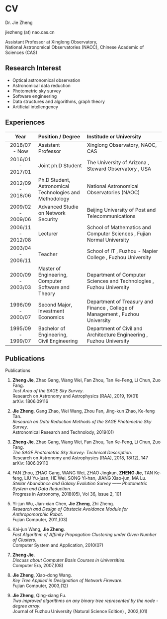# CV

Dr. Jie Zheng

jiezheng (at) nao.cas.cn

Assistant Professor at Xinglong Observatory, <br/>National Astronomical Observatories (NAOC), Chinese Academic of Sciences (CAS)

## Research Interest

- Optical astronomical observation
- Astronomical data reduction
- Photometric sky survey
- Software engineering
- Data structures and algorithms, graph theory
- Artificial intellengency

## Experiences

| Year | Position / Degree | Institude or University |
|:----:|:-------|:-------|
|2018/07 - Now    |Assistant Professor|Xinglong Observatory, NAOC, CAS|
|2016/01 - 2017/01|Joint ph.D Student |	The University of Arizona , Steward Observatory , USA|
|2012/09 - 2018/06|Ph.D Student,<br/> Astronomical Technologies and Methodology|National Astronomical Observatories (NAOC)|
|2009/02 - 2009/06|Advanced Studie on Network Security|Beijing University of Post and Telecommunications|
|2006/11 - 2012/08|Lecturer|School of Mathematics and Computer Sciences , Fujian Normal University|
|2003/04 - 2006/11|Teacher|School of IT , Fuzhou - Napier College , Fuzhou University|
|2000/09 - 2003/03|Master of Engineering, <br/>Computer Software and Theory|Department of Computer Sciences and Technologies , Fuzhou University|
|1996/09 - 2000/07|Second Major, <br/>Investment Economics|Department of Treasury and Finance , College of Management , Fuzhou University|
|1995/09 - 1999/07|Bachelor of Engineering, <br/>Civil Engineering|Department of Civil and Architecture Engineering , Fuzhou University|

## Publications

Publications

1. **Zheng Jie**, Zhao Gang, Wang Wei, Fan Zhou, Tan Ke-Feng, Li Chun, Zuo Fang.<br/>
*Test Area of the SAGE Sky Survey*.<br/>
Research on Astronomy and Astrophysics (RAA), 2019, 19(01)<br/>
arXiv: 1806.09116

1. **Jie Zheng**, Gang Zhao, Wei Wang, Zhou Fan, Jing-kun Zhao, Ke-feng Tan.<br/>
*Research on Data Reduction Methods of the SAGE Photometric Sky Survey*.<br/>
Astronomical Research and Technolody, 2019(01)

1. **Zheng Jie**, Zhao Gang, Wang Wei, Fan Zhou, Tan Ke-Feng, Li Chun, Zuo Fang.<br/>
*The SAGE Photometric Sky Survey: Technical Description*.<br/>
Research on Astronomy and Astrophysics (RAA), 2018, 18(12), 147<br/>
arXiv: 1806.09110

1. FAN Zhou, ZHAO Gang, WANG Wei, ZHAO Jingkun, **ZHENG Jie**, TAN Ke-feng, LIU Yu-juan, HE Wei, SONG Yi-han, JIANG Xiao-jun, MA Lu.<br/>
*Stellar Abundance and Galaxy Evolution Survey —— Photometric System and Data Reduction*.<br/>
Progress in Astronomy, 2018(05), Vol 36, Issue 2, 101

1. Yi-jun Wu, Jian-xian Chen, **Jie Zheng**, Zhi Zheng.<br/>
*Research and Design of Obstacle Avoidance Module for Anthropomorphic Robot*.<br/>
Fujian Computer, 2011,(03)

1. Kai-jun Wang, **Jie Zheng**.<br/>
*Fast Algorithm of Affinity Propagation Clustering under Given Number of Clusters*.<br/>
Computer System and Application, 2010(07)

1. **Zheng Jie**.<br/>
*Discuss about Computer Basis Courses in Universities*.<br/>
Computer Era, 2007,(08)

1. **Jie Zheng**, Xiao-dong Wang.<br/>
*Key Tree Applied in Designation of Network Fireware*.<br/>
Fujian Computer, 2003,(12)

1. **Jie Zheng**, Qing-xiang Fu.<br/>
*Two improved algorithms on any binary tree represented by the node - degree array*.<br/>
Journal of Fuzhou University (Natural Science Edition) , 2002,(01)
